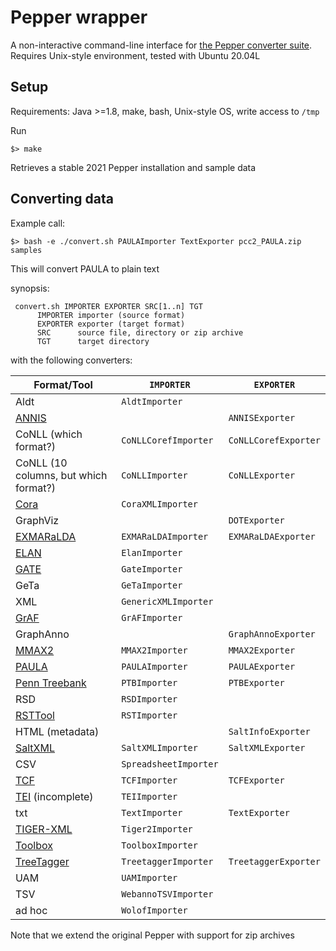 
# Pepper wrapper

A non-interactive command-line interface for [the Pepper converter suite](https://corpus-tools.org/pepper).
Requires Unix-style environment, tested with Ubuntu 20.04L

## Setup

Requirements: Java >=1.8, make, bash, Unix-style OS, write access to `/tmp`

Run

    $> make

Retrieves a stable 2021 Pepper installation and sample data

## Converting data

Example call:

	$> bash -e ./convert.sh PAULAImporter TextExporter pcc2_PAULA.zip samples

This will convert PAULA to plain text

synopsis:

     convert.sh IMPORTER EXPORTER SRC[1..n] TGT
	      IMPORTER importer (source format)
	      EXPORTER exporter (target format)
	      SRC      source file, directory or zip archive
	      TGT      target directory

with the following converters:

|	Format/Tool	|	`IMPORTER`	|	`EXPORTER`	|
|	---	|	---	|	---	|
|	Aldt	|	`AldtImporter`	|		|
|	[ANNIS](https://corpus-tools.org/annis/)	|		|	`ANNISExporter`	|
|	CoNLL (which format?)	|	`CoNLLCorefImporter`	|	`CoNLLCorefExporter`	|
|	CoNLL (10 columns, but which format?)	|	`CoNLLImporter`	|	`CoNLLExporter`	|
|	[Cora](https://github.com/comphist/cora)	|	`CoraXMLImporter`	|		|
|	GraphViz	|		|	`DOTExporter`	|
|	[EXMARaLDA](https://exmaralda.org/)	|	`EXMARaLDAImporter`	|	`EXMARaLDAExporter`	|
|	[ELAN](https://www.mpi.nl/corpus/html/elan/)	|	`ElanImporter`	|		|
|	[GATE](https://gate.ac.uk/)	|	`GateImporter`	|		|
|	GeTa	|	`GeTaImporter`	|		|
|	XML	|	`GenericXMLImporter`	|		|
|	[GrAF](https://www.anc.org/software/anc-tool/)	|	`GrAFImporter`	|		|
|	GraphAnno	|		|	`GraphAnnoExporter`	|
|	[MMAX2](http://mmax2.net/)	|	`MMAX2Importer`	|	`MMAX2Exporter`	|
|	[PAULA](https://github.com/korpling/paula-xml)	|	`PAULAImporter`	|	`PAULAExporter`	|
|	[Penn Treebank](https://catalog.ldc.upenn.edu/docs/LDC95T7/cl93.html)	|	`PTBImporter`	|	`PTBExporter`	|
|	RSD	|	`RSDImporter`	|		|
|	[RSTTool](http://www.wagsoft.com/RSTTool/)	|	`RSTImporter`	|		|
|	HTML (metadata)	|		|	`SaltInfoExporter`	|
|	[SaltXML](https://github.com/korpling/salt)	|	`SaltXMLImporter`	|	`SaltXMLExporter`	|
|	CSV	|	`SpreadsheetImporter`	|		|
|	[TCF](https://weblicht.sfs.uni-tuebingen.de/weblichtwiki/index.php/The_TCF_Format)	|	`TCFImporter`	|	`TCFExporter`	|
|	[TEI](https://tei-c.org/) (incomplete)	|	`TEIImporter`	|		|
|	txt	|	`TextImporter`	|	`TextExporter`	|
|	[TIGER-XML](https://www.ims.uni-stuttgart.de/documents/ressourcen/werkzeuge/tigersearch/doc/html/TigerXML.html)	|	`Tiger2Importer`	|		|
|	[Toolbox](https://software.sil.org/toolbox/)	|	`ToolboxImporter`	|		|
|	[TreeTagger](https://www.cis.uni-muenchen.de/~schmid/tools/TreeTagger/)	|	`TreetaggerImporter`	|	`TreetaggerExporter`	|
|	UAM	|	`UAMImporter`	|		|
|	TSV	|	`WebannoTSVImporter`	|		|
|	ad hoc	|	`WolofImporter`	|		|

Note that we extend the original Pepper with support for zip archives

